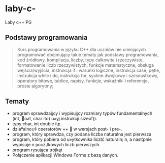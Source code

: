 # laby-c-
Laby c++ PG
## Podstawy programowania 
> Kurs programowania w języku C++ dla uczniów nie umiejących programować obejmujący takie tematy jak podstawy programowania, kod źródłowy, kompilacja, liczby, typy całkowite i rzeczywiste, formatowanie liczb rzeczywistych, funkcje matematyczne, obsługa wejścia/wyjścia, instrukcja if i warunki logiczne, instrukcja case, pętle, instrukcja while i do, instrukcja for, system dwójkowy i szesnastkowy, operatory bitowe, tablice, napisy, funkcje, wskaźniki i referencje, proste algorytmy;
## Tematy
* program sprawdzaj¡cy i wypisuj¡cy rozmiary typów fundamentalnych (int,
oat, char itd) u»yj instrukcji sizeof().
* typy char, int double itp.
* dziaªalno±¢ operatorów ++  w wersjach post- i pre-.
* program, który sprawdza, czy podana liczba naturalna jest pierwsza
* program, który pobiera od u»ytkownika liczb¦ naturaln¡ n, a nast¦pnie
wypisuje n pocz¡tkowych liczb pierwszych.
* program rysująca trójkąt
* Połączenie aplikacji Windows Forms z bazą danych. 
